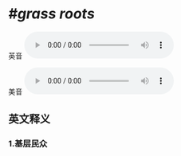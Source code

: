 # ***\#grass roots*** 
英音
<audio src="./media/grass roots1_AAC.aac" controls="controls"></audio>

美音
<audio src="./media/grass roots2_AAC.aac" controls="controls"></audio>



  

英文释义
---
### 1.**基层民众**  


